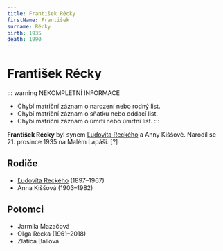 ```yaml
---
title: František Récky
firstName: František
surname: Récky
birth: 1935
death: 1990
---
```

# František Récky

::: warning NEKOMPLETNÍ INFORMACE
- Chybí matriční záznam o narození nebo rodný list.
- Chybí matriční záznam o sňatku nebo oddací list.
- Chybí matriční záznam o úmrtí nebo úmrtní list.
:::

**František Récky** byl synem [Ľudovíta Reckého](recky-ludovit-1887.md) a Anny Kiššové. Narodil se 21. prosince 1935 na Malém Lapáši. \[?\]


## Rodiče

- [Ľudovíta Reckého](recky-ludovit-1887.md) (1897–1967)
- Anna Kiššová (1903–1982)


## Potomci

- Jarmila Mazačová
- Oľga Récka (1961–2018)
- Zlatica Ballová